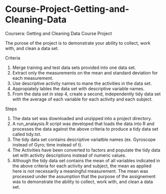 # Course-Project-Getting-and-Cleaning-Data
Coursera: Getting and Cleaning Data Course Project

The purose of the project is to demonstrate your ability to collect, work with, and clean a data set.

Criteria
1. Merge training and test data sets provided into one data set.
2. Extract only the measurements on the mean and standard deviation for each measurement.
3. Use descriptive activity names to mane the activities in the data set.
4. Appropiately lables the data set with descriptive variable names.
5. From the data set in step 4, create a second, independently tidy data set with the average of each variable for each activity and each subject.

Steps
1. The data set was downloaded and unzipped into a project directory.
2. A run_analaysis.R script was developed that loads the data into R and processes the data against the above criteria to produce a tidy data set called tidy.txt.
3. The tidy data set contains descriptive variatble names (ex. Gyroscope instead of Gyro; time instead of t).
4. The Activities have been converted to factors and populate the tidy data set with activity descriptions instead of numeric values.
5. Although the tidy data set contains the mean of all variables indicated in the above criteria for each activity and subject, the mean as applied here is not necessarily a meaningful measurement.  The mean was processed under the assumption that the purpose of the assignement was to demonstrate the ability to collect, work with, and clean a data set.
